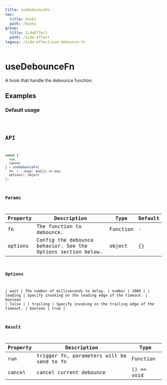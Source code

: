 ```yaml
---
title: useDebounceFn
nav:
  title: Hooks
  path: /hooks
group:
  title: SideEffect
  path: /side-effect
legacy: /side-effect/use-debounce-fn
---
```


# useDebounceFn

A hook that handle the debounce function.

## Examples

### Default usage

<code src="./demo/demo1.tsx" />

## API

```javascript
const {
  run,
  cancel
} = useDebounceFn(
  fn: (...args: any[]) => any,
  options?: object
);
```

### Params

| Property | Description                                                                  | Type                    | Default |
|----------|------------------------------------------------------------------------------|-------------------------|---------|
| fn       |  The function to debounce.                                              | Function | -       |
| options  | Config the debounce behavior. See the Options section below.                                                    | object                  | {}    |

### Options

| wait | The number of milliseconds to delay. | number | 1000 |
| leading | Specify invoking on the leading edge of the timeout. | boolean | false |
| trailing | Specify invoking on the trailing edge of the timeout. | boolean | true |

### Result

| Property | Description                               | Type                    |
|----------|-------------------------------------------|-------------------------|
| run      | trigger fn, parameters will be send to fn | Function |
| cancel   | cancel current debounce                   | () => void              |
